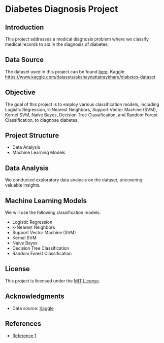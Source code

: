 # Diabetes Diagnosis Project

## Introduction
This project addresses a medical diagnosis problem where we classify medical records to aid in the diagnosis of diabetes.

## Data Source
The dataset used in this project can be found [here](https://www.kaggle.com/datasets/akshaydattatraykhare/diabetes-dataset).
Kaggle: https://www.kaggle.com/datasets/akshaydattatraykhare/diabetes-dataset

## Objective
The goal of this project is to employ various classification models, including Logistic Regression, k-Nearest Neighbors, Support Vector Machine (SVM), Kernel SVM, Naive Bayes, Decision Tree Classification, and Random Forest Classification, to diagnose diabetes.

## Project Structure
- Data Analysis
- Machine Learning Models

## Data Analysis
We conducted exploratory data analysis on the dataset, uncovering valuable insights.

## Machine Learning Models
We will use the following classification models:
- Logistic Regression
- k-Nearest Neighbors
- Support Vector Machine (SVM)
- Kernel SVM
- Naive Bayes
- Decision Tree Classification
- Random Forest Classification

## License
This project is licensed under the [MIT License](LICENSE).

## Acknowledgments
- Data source: [Kaggle](https://www.kaggle.com)

## References
- [Reference 1](https://scikit-learn.org/stable/)
